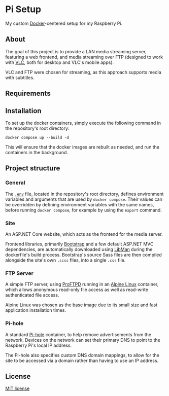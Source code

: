 # Pi Setup

My custom [Docker](https://www.docker.com/)-centered setup for my Raspberry Pi.

## About

The goal of this project is to provide a LAN media streaming server, featuring a web frontend, and media streaming over FTP (designed to work with [VLC](https://www.videolan.org), both for desktop and VLC's mobile apps).

VLC and FTP were chosen for streaming, as this approach supports media with subtitles.

## Requirements

## Installation

To set up the docker containers, simply execute the following command in the repository's root directory:

    docker compose up --build -d

This will ensure that the docker images are rebuilt as needed, and run the containers in the background.

## Project structure

### General

The [`.env`](./.env) file, located in the repository's root directory, defines environment variables and arguments that are used by `docker compose`. Their values can be overridden by defining environment variables with the same names, before running `docker compose`, for example by using the `export` command.

### Site

An ASP.NET Core website, which acts as the frontend for the media server.

Frontend libraries, primarily [Bootstrap](https://getbootstrap.com/) and a few default ASP.NET MVC dependencies, are automatically downloaded using [LibMan](https://docs.microsoft.com/en-us/aspnet/core/client-side/libman/?view=aspnetcore-6.0) during the dockerfile's build process. Bootstrap's source Sass files are then compiled alongside the site's own `.scss` files, into a single `.css` file.

### FTP Server

A simple FTP server, using [ProFTPD](http://www.proftpd.org/) running in an [Alpine Linux](https://www.alpinelinux.org/) container, which allows anonymous read-only file access as well as read-write authenticated file access.

Alpine Linux was chosen as the base image due to its small size and fast application installation times.

### Pi-hole

A standard [Pi-hole](https://pi-hole.net/) container, to help remove advertisements from the network. Devices on the network can set their primary DNS to point to the Raspberry Pi's local IP address.

The Pi-hole also specifies custom DNS domain mappings, to allow for the site to be accessed via a domain rather than having to use an IP address.

## License

[MIT license](./LICENSE)
